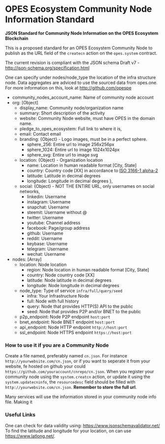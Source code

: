 # OPES Ecosystem Community Node Information Standard
**JSON Standard for Community Node Information on the OPES Ecosystem Blockchain**

This is a proposed standard for an OPES Ecosystem Community Node to publish as
the URL field of the `createcn` action on the `opes.system` contract.

The current revision is compliant with the JSON schema Draft v7 -
http://json-schema.org/specification.html

One can specify under nodes/node_type the location of the infra structure node.
Data aggregates are adviced to use the sourced data from opes.one. For more
information on this, look at http://github.com/opespe

- community_nodes_account_name: Name of community node account
- org: [Object]
  - display_name: Community node/organization name
  - summary: Short description of the activity
  - website: Community Node website, must have OPES in the domain name.
  - pledge_to_opes_ecosystem: Full link to where it is,
  - email: Contact email
  - branding: {Object} - Logo images, must be in a perfect sphere.
      - sphere_256: Entire url to image 256x256px
      - sphere_1024: Entire url to image 1024x1024px
      - sphere_svg: Entire url to image svg
   - location: {Object} - Organization location
      - name: Location in human readable format [City, State]
      - country: Country code [XX] in accordance to [ISO 3166-1 alpha-2](https://en.wikipedia.org/wiki/ISO_3166-1_alpha-2)
      - latitude: Latitude in decimal degrees
      - longitude: Longitude in decimal degrees
    },
  - social: {Object} - NOT THE ENTIRE URL, only usernames on social networks, 
    - linkedin: Username
    - instagram: Username
    - snapchat: Username
    - steemit: Username without @
    - twitter: Username
    - youtube: Channel address
    - facebook: Page/group address
    - github: Username
    - reddit: Username
    - keybase: Username
    - telegram: Username
    - wechat: Username
- nodes: [Array]
    - location: Node location
        - region: Node location in human readable format [City, State]
        - country: Node country code [XX]
        - latitude: Node latitude in decimal degrees
        - longitude: Node longitude in decimal degrees
    - node_type: Type of service `infra/full/query/seed`
        - infra: Your Infrastructure Node 
        - full: Node with full history
        - query: Node that provides HTTP(S) API to the public
        - seed: Node that provides P2P and/or BNET to the public
    - p2p_endpoint: Node P2P endpoint `host:port`
    - bnet_endpoint: Node BNET endpoint `host:port`
    - api_endpoint: Node HTTP endpoint `http://host:port`
    - ssl_endpoint: Node HTTPS endpoint `https://host:port`

### How to use it if you are a Community Node
Create a file named, preferably named `cn.json`. For instance
`http://yourwebsite.com/cn.json`, or if you want to seperate it from your
website, fe hosted on github your could
`https://github.com/youraccount/cnrepo/cn.json`. When you register your
community node using the `system.creatcn` action, or update it using the
`system.updatecninfo`, the `resourcedesc` field should be filled with
`http://yourwebsite.com/cn.json`. **Remember to store the full url**.

Many services will use the information stored in your community node info file. Making it 

### Useful Links
One can check for data validity using: https://www.jsonschemavalidator.net/
To find the latitude and longitude for your location, on can use https://www.latlong.net/.
